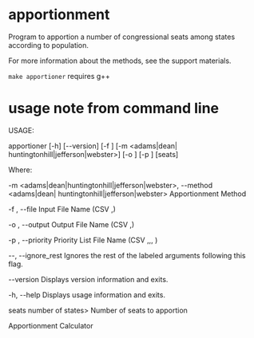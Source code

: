 # apportionment

Program to apportion a number of congressional seats among states according to population.

For more information about the methods, see the support materials.

`make apportioner` requires g++

# usage note from command line

USAGE: 

   apportioner  [-h] [--version] [-f <filename>] [-m <adams|dean|
                huntingtonhill|jefferson|webster>] [-o <filename>] [-p
                <filename>] [seats]


Where: 

   -m <adams|dean|huntingtonhill|jefferson|webster>,  --method <adams|dean|
      huntingtonhill|jefferson|webster>
     Apportionment Method

   -f <filename>,  --file <filename>
     Input File Name (CSV <state>,<population>)

   -o <filename>,  --output <filename>
     Output File Name (CSV <state>,<seats>)

   -p <filename>,  --priority <filename>
     Priority List File Name (CSV <seat number>,<priority value>,<state>,
     <state seats>)

   --,  --ignore_rest
     Ignores the rest of the labeled arguments following this flag.

   --version
     Displays version information and exits.

   -h,  --help
     Displays usage information and exits.

   seats <Positive Number > number of states>
     Number of seats to apportion

   Apportionment Calculator
